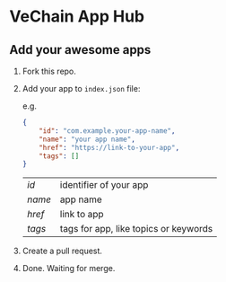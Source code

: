 # VeChain App Hub

## Add your awesome apps

1. Fork this repo.
1. Add your app to `index.json` file:

    e.g.

    ```json
    {
        "id": "com.example.your-app-name",
        "name": "your app name",
        "href": "https://link-to-your-app",
        "tags": []
    }
    ```

    | | |
    |-|-|
    | *id* | identifier of your app |
    | *name* | app name |
    | *href* | link to app |
    | *tags* | tags for app, like topics or keywords |

1. Create a pull request.
1. Done. Waiting for merge.
